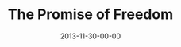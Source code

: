 ---
layout: message
category: message
series: "The Gift of Freedom"
title: "The Promise of Freedom"
date: 2013-11-30-00-00
message_id: 833
audio: "http://s3.amazonaws.com/crossroads-media/media/legacy/mp3/giftoffreedom_01.mp3"
audio-duration: "33:55"
program: "http://s3.amazonaws.com/crossroads-media/media/legacy/documents/11_30-12_1_13Program_LO.pdf"
description: "Brian Tome talks about the promise of freedom."
video: "https://s3.amazonaws.com/crossroadsvideomessages/giftoffreedom_01.mp4"
video-duration: "33:55"
video-image: "http://s3.amazonaws.com/crossroads-media/images/legacy/content/giftoffreedom_01_still.jpg"
flag: "N"
---